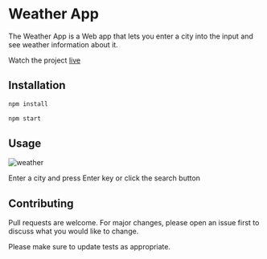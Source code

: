 # Weather App

The Weather App is a Web app that lets you enter a city into the input and see weather information about it.
 

Watch the project [live](https://benevolent-peony-08aae5.netlify.app/)

## Installation

```bash
npm install 
```
```bash
npm start 
```

## Usage
![weather](https://user-images.githubusercontent.com/67688553/165000082-8bc437dc-4c05-4d64-b81b-e00fb7102355.gif)

Enter a city and press Enter key or click the search button 

## Contributing
Pull requests are welcome. For major changes, please open an issue first to discuss what you would like to change.

Please make sure to update tests as appropriate.
